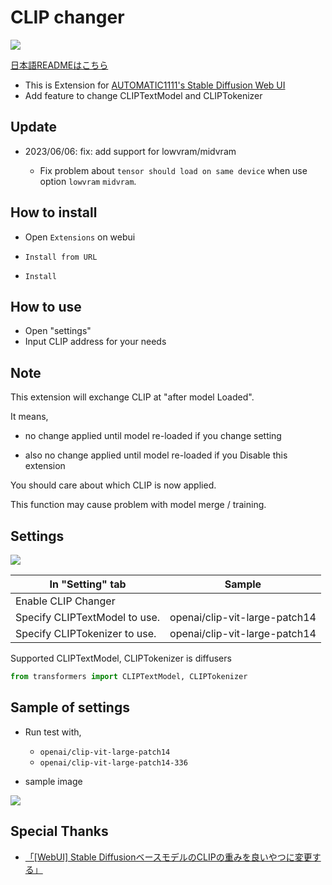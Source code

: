 # CLIP changer

![](misc/clipchange_00.png)

[日本語READMEはこちら](README.ja.md)

- This is Extension for [AUTOMATIC1111's Stable Diffusion Web UI](https://github.com/AUTOMATIC1111/stable-diffusion-webui)
- Add feature to change CLIPTextModel and CLIPTokenizer



## Update

- 2023/06/06: fix: add support for lowvram/midvram
  
   - Fix problem about `tensor should load on same device` when use option `lowvram` `midvram`.

## How to install

- Open `Extensions` on webui

- `Install from URL` 

- `Install` 

## How to use

- Open "settings"
- Input CLIP address for your needs

## Note

This extension will exchange CLIP at "after model Loaded".

It means,

- no change applied until model re-loaded if you change setting

- also no change applied until model re-loaded if you Disable this extension

You should care about which CLIP is now applied.

This function may cause problem with model merge / training.

## Settings

![](misc/clipchange_00.png)

| In "Setting" tab              | Sample                        |
| ----------------------------- | ----------------------------- |
| Enable CLIP Changer           |                               |
| Specify CLIPTextModel to use. | openai/clip-vit-large-patch14 |
| Specify CLIPTokenizer to use. | openai/clip-vit-large-patch14 |

Supported CLIPTextModel, CLIPTokenizer is diffusers

```python
from transformers import CLIPTextModel, CLIPTokenizer
```

## Sample of settings

- Run test with, 
  
   - `openai/clip-vit-large-patch14`
   - `openai/clip-vit-large-patch14-336`

- sample image

![](misc/clipchange_01.png)

## Special Thanks

- [「[WebUI] Stable DiffusionベースモデルのCLIPの重みを良いやつに変更する」](https://zenn.dev/discus0434/articles/7ada798c5cc87d)
